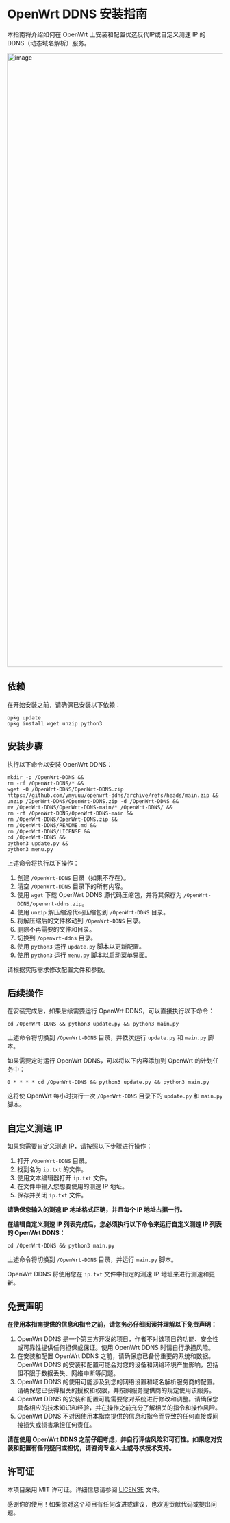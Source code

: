 # OpenWrt DDNS 安装指南

本指南将介绍如何在 OpenWrt 上安装和配置优选反代IP或自定义测速 IP 的 DDNS（动态域名解析）服务。

<img width="1430" alt="image" src="https://github.com/ymyuuu/OpenWrt-DDNS/assets/135582157/e6c8b068-88ab-41ab-be3a-fb028713a80f">

## 依赖

在开始安装之前，请确保已安装以下依赖：

```shell
opkg update
opkg install wget unzip python3

```

## 安装步骤

执行以下命令以安装 OpenWrt DDNS：

```shell
mkdir -p /OpenWrt-DDNS &&
rm -rf /OpenWrt-DDNS/* &&
wget -O /OpenWrt-DDNS/OpenWrt-DDNS.zip https://github.com/ymyuuu/openwrt-ddns/archive/refs/heads/main.zip &&
unzip /OpenWrt-DDNS/OpenWrt-DDNS.zip -d /OpenWrt-DDNS &&
mv /OpenWrt-DDNS/OpenWrt-DDNS-main/* /OpenWrt-DDNS/ &&
rm -rf /OpenWrt-DDNS/OpenWrt-DDNS-main &&
rm /OpenWrt-DDNS/OpenWrt-DDNS.zip &&
rm /OpenWrt-DDNS/README.md &&
rm /OpenWrt-DDNS/LICENSE &&
cd /OpenWrt-DDNS &&
python3 update.py &&
python3 menu.py

```

上述命令将执行以下操作：

1. 创建 `/OpenWrt-DDNS` 目录（如果不存在）。
2. 清空 `/OpenWrt-DDNS` 目录下的所有内容。
3. 使用 `wget` 下载 OpenWrt DDNS 源代码压缩包，并将其保存为 `/OpenWrt-DDNS/openwrt-ddns.zip`。
4. 使用 `unzip` 解压缩源代码压缩包到 `/OpenWrt-DDNS` 目录。
5. 将解压缩后的文件移动到 `/OpenWrt-DDNS` 目录。
6. 删除不再需要的文件和目录。
7. 切换到 `/openwrt-ddns` 目录。
8. 使用 `python3` 运行 `update.py` 脚本以更新配置。
9. 使用 `python3` 运行 `menu.py` 脚本以启动菜单界面。

请根据实际需求修改配置文件和参数。

## 后续操作

在安装完成后，如果后续需要运行 OpenWrt DDNS，可以直接执行以下命令：

```shell
cd /OpenWrt-DDNS && python3 update.py && python3 main.py

```

上述命令将切换到 `/OpenWrt-DDNS` 目录，并依次运行 `update.py` 和 `main.py` 脚本。

如果需要定时运行 OpenWrt DDNS，可以将以下内容添加到 OpenWrt 的计划任务中：

```
0 * * * * cd /OpenWrt-DDNS && python3 update.py && python3 main.py
```

这将使 OpenWrt 每小时执行一次 `/OpenWrt-DDNS` 目录下的 `update.py` 和 `main.py` 脚本。

## 自定义测速 IP

如果您需要自定义测速 IP，请按照以下步骤进行操作：

1. 打开 `/OpenWrt-DDNS` 目录。
2. 找到名为 `ip.txt` 的文件。
3. 使用文本编辑器打开 `ip.txt` 文件。
4. 在文件中输入您想要使用的测速 IP 地址。
5. 保存并关闭 `ip.txt` 文件。

**请确保您输入的测速 IP 地址格式正确，并且每个 IP 地址占据一行。**

**在编辑自定义测速 IP 列表完成后，您必须执行以下命令来运行自定义测速 IP 列表的 OpenWrt DDNS：**

```shell
cd /OpenWrt-DDNS && python3 main.py

```

上述命令将切换到 `/OpenWrt-DDNS` 目录，并运行 `main.py` 脚本。

OpenWrt DDNS 将使用您在 `ip.txt` 文件中指定的测速 IP 地址来进行测速和更新。

## 免责声明

**在使用本指南提供的信息和指令之前，请您务必仔细阅读并理解以下免责声明：**

1. OpenWrt DDNS 是一个第三方开发的项目，作者不对该项目的功能、安全性或可靠性提供任何担保或保证。使用 OpenWrt DDNS 时请自行承担风险。
2. 在安装和配置 OpenWrt DDNS 之前，请确保您已备份重要的系统和数据。OpenWrt DDNS 的安装和配置可能会对您的设备和网络环境产生影响，包括但不限于数据丢失、网络中断等问题。
3. OpenWrt DDNS 的使用可能涉及到您的网络设置和域名解析服务商的配置。请确保您已获得相关的授权和权限，并按照服务提供商的规定使用该服务。
4. OpenWrt DDNS 的安装和配置可能需要您对系统进行修改和调整。请确保您具备相应的技术知识和经验，并在操作之前充分了解相关的指令和操作风险。
5. OpenWrt DDNS 不对因使用本指南提供的信息和指令而导致的任何直接或间接损失或损害承担任何责任。

**请在使用 OpenWrt DDNS 之前仔细考虑，并自行评估风险和可行性。如果您对安装和配置有任何疑问或担忧，请咨询专业人士或寻求技术支持。**

## 许可证

本项目采用 MIT 许可证。详细信息请参阅 [LICENSE](LICENSE) 文件。

感谢你的使用！如果你对这个项目有任何改进或建议，也欢迎贡献代码或提出问题。
